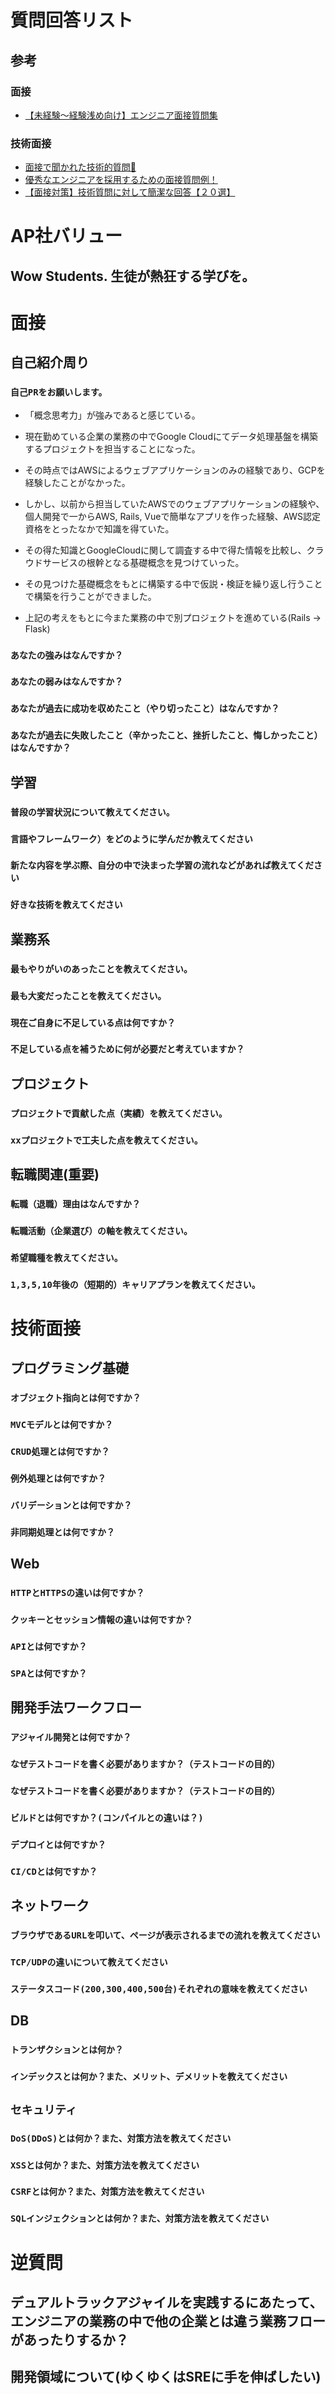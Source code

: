 # 質問回答リスト

## 参考

### 面接
- [【未経験〜経験浅め向け】エンジニア面接質問集](https://qiita.com/mochi_tarako/items/9654af77ec9f58222a75)

### 技術面接
- [面接で聞かれた技術的質問🚀](https://zenn.dev/hidebon0630/articles/75022374e28cdf)
- [優秀なエンジニアを採用するための面接質問例！](https://www.hear.co.jp/recruit/engineer-interviewquestion)
- [【面接対策】技術質問に対して簡潔な回答【２０選】](https://qiita.com/gon0821/items/44856f384f321f96d877)

# AP社バリュー

## Wow Students. 生徒が熱狂する学びを。



# 面接

## 自己紹介周り

### `自己PRをお願いします。`
- 「概念思考力」が強みであると感じている。
- 現在勤めている企業の業務の中でGoogle Cloudにてデータ処理基盤を構築するプロジェクトを担当することになった。
- その時点ではAWSによるウェブアプリケーションのみの経験であり、GCPを経験したことがなかった。
- しかし、以前から担当していたAWSでのウェブアプリケーションの経験や、個人開発で一からAWS, Rails, Vueで簡単なアプリを作った経験、AWS認定資格をとったなかで知識を得ていた。
- その得た知識とGoogleCloudに関して調査する中で得た情報を比較し、クラウドサービスの根幹となる基礎概念を見つけていった。
- その見つけた基礎概念をもとに構築する中で仮説・検証を繰り返し行うことで構築を行うことができました。

- 上記の考えをもとに今また業務の中で別プロジェクトを進めている(Rails -> Flask)


### `あなたの強みはなんですか？`

### `あなたの弱みはなんですか？`

### `あなたが過去に成功を収めたこと（やり切ったこと）はなんですか？`

### `あなたが過去に失敗したこと（辛かったこと、挫折したこと、悔しかったこと）はなんですか？`

## 学習

### `普段の学習状況について教えてください。`

### `言語やフレームワーク）をどのように学んだか教えてください`

### `新たな内容を学ぶ際、自分の中で決まった学習の流れなどがあれば教えてください`

### `好きな技術を教えてください`

## 業務系

### `最もやりがいのあったことを教えてください。`

### `最も大変だったことを教えてください。`

### `現在ご自身に不足している点は何ですか？`

### `不足している点を補うために何が必要だと考えていますか？`

## プロジェクト

### `プロジェクトで貢献した点（実績）を教えてください。`

### `xxプロジェクトで工夫した点を教えてください。`

## **転職関連(重要)**

### `転職（退職）理由はなんですか？`

### `転職活動（企業選び）の軸を教えてください。`

### `希望職種を教えてください。`

### `1,3,5,10年後の（短期的）キャリアプランを教えてください。`


# 技術面接

## プログラミング基礎

### `オブジェクト指向とは何ですか？`

### `MVCモデルとは何ですか？`

### `CRUD処理とは何ですか？`

### `例外処理とは何ですか？`

### `バリデーションとは何ですか？`

### `非同期処理とは何ですか？`


## Web

### `HTTPとHTTPSの違いは何ですか？`

### `クッキーとセッション情報の違いは何ですか？`

### `APIとは何ですか？`

### `SPAとは何ですか？`

## 開発手法ワークフロー

### `アジャイル開発とは何ですか？`

### `なぜテストコードを書く必要がありますか？（テストコードの目的）`

### `なぜテストコードを書く必要がありますか？（テストコードの目的）`

### `ビルドとは何ですか？(コンパイルとの違いは？)`

### `デプロイとは何ですか？`

### `CI/CDとは何ですか？`

## ネットワーク

### `ブラウザであるURLを叩いて、ページが表示されるまでの流れを教えてください`

### `TCP/UDPの違いについて教えてください`

### `ステータスコード(200,300,400,500台)それぞれの意味を教えてください`

## DB

### `トランザクションとは何か？`

### `インデックスとは何か？また、メリット、デメリットを教えてください`

## `セキュリティ`

### `DoS(DDoS)とは何か？また、対策方法を教えてください`

### `XSSとは何か？また、対策方法を教えてください`

### `CSRFとは何か？また、対策方法を教えてください`

### `SQLインジェクションとは何か？また、対策方法を教えてください`

# 逆質問

## デュアルトラックアジャイルを実践するにあたって、エンジニアの業務の中で他の企業とは違う業務フローがあったりするか？

## 開発領域について(ゆくゆくはSREに手を伸ばしたい)



